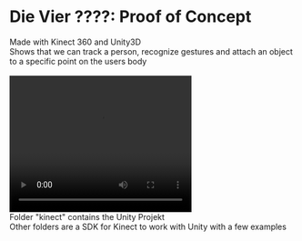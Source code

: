 # Die Vier ????: Proof of Concept
Made with Kinect 360 and Unity3D </br>
Shows that we can track a person, recognize gestures and attach an object to a specific point on the users body</br>
</br>
<video width="320" height="240" controls>
  <source src="./PoC_Video.mp4" type="video/mp4">
</video>
</br>
Folder "kinect" contains the Unity Projekt</br>
Other folders are a SDK for Kinect to work with Unity with a few examples
